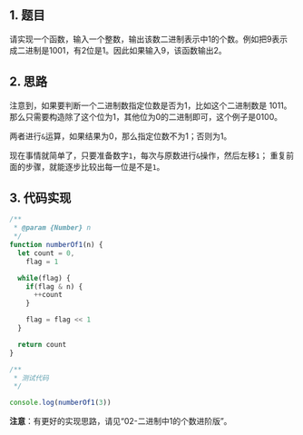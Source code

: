 ## 1. 题目

请实现一个函数，输入一个整数，输出该数二进制表示中1的个数。例如把9表示成二进制是1001，有2位是1。因此如果输入9，该函数输出2。

## 2. 思路

注意到，如果要判断一个二进制数指定位数是否为1，比如这个二进制数是 1011。那么只需要构造除了这个位为1，其他位为0的二进制即可，这个例子是0100。

两者进行`&`运算，如果结果为0，那么指定位数不为1；否则为1。

现在事情就简单了，只要准备数字`1`，每次与原数进行`&`操作，然后左移`1`；
重复前面的步骤，就能逐步比较出每一位是不是`1`。

## 3. 代码实现

```javascript
/**
 * @param {Number} n 
 */
function numberOf1(n) {
  let count = 0,
    flag = 1

  while(flag) {
    if(flag & n) {
      ++count
    }

    flag = flag << 1
  }

  return count
}

/**
 * 测试代码
 */

console.log(numberOf1(3))
```

**注意**：有更好的实现思路，请见“02-二进制中1的个数进阶版”。